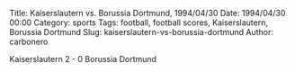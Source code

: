 Title: Kaiserslautern vs. Borussia Dortmund, 1994/04/30
Date: 1994/04/30 00:00
Category: sports
Tags: football, football scores, Kaiserslautern, Borussia Dortmund
Slug: kaiserslautern-vs-borussia-dortmund
Author: carbonero


Kaiserslautern 2 - 0 Borussia Dortmund
